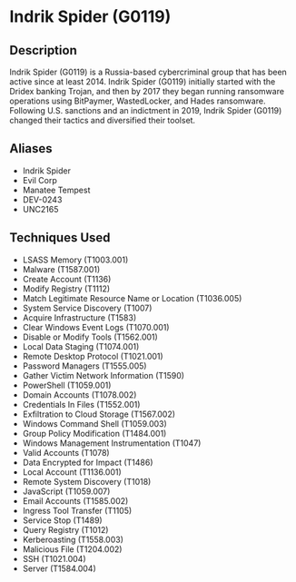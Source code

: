 # Indrik Spider (G0119)

## Description
Indrik Spider (G0119) is a Russia-based cybercriminal group that has been active since at least 2014. Indrik Spider (G0119) initially started with the Dridex banking Trojan, and then by 2017 they began running ransomware operations using BitPaymer, WastedLocker, and Hades ransomware. Following U.S. sanctions and an indictment in 2019, Indrik Spider (G0119) changed their tactics and diversified their toolset.

## Aliases
- Indrik Spider
- Evil Corp
- Manatee Tempest
- DEV-0243
- UNC2165

## Techniques Used
- LSASS Memory (T1003.001)
- Malware (T1587.001)
- Create Account (T1136)
- Modify Registry (T1112)
- Match Legitimate Resource Name or Location (T1036.005)
- System Service Discovery (T1007)
- Acquire Infrastructure (T1583)
- Clear Windows Event Logs (T1070.001)
- Disable or Modify Tools (T1562.001)
- Local Data Staging (T1074.001)
- Remote Desktop Protocol (T1021.001)
- Password Managers (T1555.005)
- Gather Victim Network Information (T1590)
- PowerShell (T1059.001)
- Domain Accounts (T1078.002)
- Credentials In Files (T1552.001)
- Exfiltration to Cloud Storage (T1567.002)
- Windows Command Shell (T1059.003)
- Group Policy Modification (T1484.001)
- Windows Management Instrumentation (T1047)
- Valid Accounts (T1078)
- Data Encrypted for Impact (T1486)
- Local Account (T1136.001)
- Remote System Discovery (T1018)
- JavaScript (T1059.007)
- Email Accounts (T1585.002)
- Ingress Tool Transfer (T1105)
- Service Stop (T1489)
- Query Registry (T1012)
- Kerberoasting (T1558.003)
- Malicious File (T1204.002)
- SSH (T1021.004)
- Server (T1584.004)
